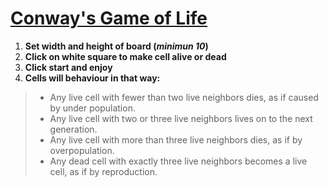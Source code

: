 # [Conway's Game of Life](https://patrykrudzinski.github.io/game_of_life/)

1. __Set width and height of board (*minimun 10*)__
2. __Click on white square to make cell alive or dead__
3. __Click start and enjoy__
4. __Cells will behaviour in that way:__
> * Any live cell with fewer than two live neighbors dies, as if caused by under population.
> * Any live cell with two or three live neighbors lives on to the next generation.
> * Any live cell with more than three live neighbors dies, as if by overpopulation.
> * Any dead cell with exactly three live neighbors becomes a live cell, as if by reproduction. 


